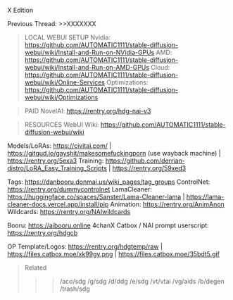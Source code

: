 X Edition

Previous Thread: >>XXXXXXX

>LOCAL WEBUI SETUP
Nvidia: https://github.com/AUTOMATIC1111/stable-diffusion-webui/wiki/Install-and-Run-on-NVidia-GPUs
AMD: https://github.com/AUTOMATIC1111/stable-diffusion-webui/wiki/Install-and-Run-on-AMD-GPUs
Cloud: https://github.com/AUTOMATIC1111/stable-diffusion-webui/wiki/Online-Services
Optimizations: https://github.com/AUTOMATIC1111/stable-diffusion-webui/wiki/Optimizations

>PAID
NovelAI: https://rentry.org/hdg-nai-v3

>RESOURCES
WebUI Wiki: https://github.com/AUTOMATIC1111/stable-diffusion-webui/wiki

Models/LoRAs: https://civitai.com/ | https://gitgud.io/gayshit/makesomefuckingporn (use wayback machine) | https://rentry.org/5exa3
Training: https://github.com/derrian-distro/LoRA_Easy_Training_Scripts | https://rentry.org/59xed3

Tags: https://danbooru.donmai.us/wiki_pages/tag_groups
ControlNet: https://rentry.org/dummycontrolnet
LamaCleaner: https://huggingface.co/spaces/Sanster/Lama-Cleaner-lama | https://lama-cleaner-docs.vercel.app/install/pip
Animation: https://rentry.org/AnimAnon
Wildcards: https://rentry.org/NAIwildcards

Booru: https://aibooru.online
4chanX Catbox / NAI prompt userscript: https://rentry.org/hdgcb

OP Template/Logos: https://rentry.org/hdgtemp/raw | https://files.catbox.moe/xk99gy.png | https://files.catbox.moe/35bdt5.gif

>Related
>>>/aco/sdg
>>>/g/sdg
>>>/d/ddg
>>>/e/sdg
>>>/vt/vtai
>>>/vg/aids
>>>/b/degen
>>>/trash/sdg